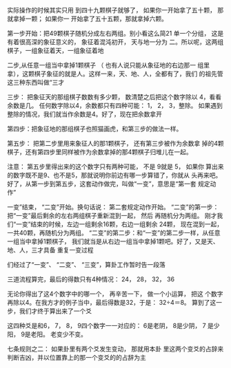 实际操作的时候其实只用
到四十九颗棋子就够了， 如果你一开始拿了五十颗， 那就拿掉一颗； 如果你一
开始拿了五十五颗，那就拿掉六颗。

第一步开始：把49颗棋子随机分成左右两组。别小看这么简21
单一个分组， 这是有着很高深的象征意义的， 象征着混沌初开， 天与地一分为
二。所以呢，这两组棋子，一组象征着天，一组象征着地

二步,从任意一组当中拿掉1颗棋子 （ 也有人说只能从象征地的右边那一
组里拿），这颗棋子象征的就是人。这样一来，天、地、人，全都有了，我们
的祖先管这三种东西叫做“三才

三步： 把象征天的那组棋子数数有多少颗， 数清楚之后把这个数字除以
4，看看余数是几。
任何数字除以4，余数都只有四种可能： 1， 2， 3，整除。
如果遇到整除的情况，我们就当作余数是4。好了，现在把余数拿开

第四步：把象征地的那组棋子也照猫画虎，和第三步的做法一样。

第五步： 把第二步里用来象征人的那1颗棋子， 还有第三步被作为余数拿
掉的4颗棋子，还有第四步里同样被作为余数拿掉的那4颗棋子归堆儿在一起。

注意： 第五步里得出来的这个数字只有两种可能， 不是 9就是 5， 如果你
算出来的数字既不是9、也不是5，那就说明你前边有哪一步算错了，你就从
头再来吧。
好了，从第一步到第五步，这套动作做完，叫做“一变”，意思是“第一套
规定动作”

一变”结束， “二变”开始。换句话说： 第二套规定动作开始。
“二变”的第一步： 把“一变”最后剩余的左右两组棋子重新混到一起， 然后
再随机分为两组。
刚才我们“一变”结束的时候，左边一组剩余16颗，右边一组剩余 24颗，
现在混到一起，一共40颗，再随机分为两组。
“二变”的第二步：和“一变”的第二步一样，从任意一组当中拿掉1颗棋子，
我们就当是从右边一组当中拿掉1颗吧。好了，又是天、地、人，三才具备
重复一变过程 


们经过了“一变”、 “二变”、 “三变”，算卦工作暂时告一段落

三道流程算完，最后的得数只有4种情况： 24， 28， 32， 36

无论你得出了这4个数字中的哪一个， 再辛苦一下， 做一个小运算， 把这
个数字再除以4。在我方才的例子当中，最后得数是32，于是： 32÷4＝8。
算到了这一步，我们才终于算出来了一个爻

这四种爻是和6， 7， 8， 9四个数字一一对应的： 6是老阴， 8是少阴， 7
是少阳， 9是老阳。 
老变少不变。

七条规则之二：
如果卦里有两个爻发生变动， 那就用本卦
里这两个变爻的占辞来判断吉凶，并以位置靠上的那一个变爻的的占辞为主
